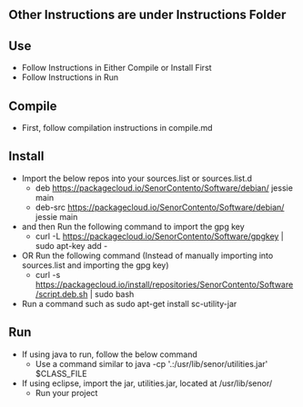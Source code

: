 Other Instructions are under Instructions Folder
---

Use
---
* Follow Instructions in Either Compile or Install First
* Follow Instructions in Run

Compile
---
* First, follow compilation instructions in compile.md

Install
---
* Import the below repos into your sources.list or sources.list.d
  * deb https://packagecloud.io/SenorContento/Software/debian/ jessie main
  * deb-src https://packagecloud.io/SenorContento/Software/debian/ jessie main
* and then Run the following command to import the gpg key
  * curl -L https://packagecloud.io/SenorContento/Software/gpgkey | sudo apt-key add -
* OR Run the following command (Instead of manually importing into sources.list and importing the gpg key)
  * curl -s https://packagecloud.io/install/repositories/SenorContento/Software/script.deb.sh | sudo bash
* Run a command such as sudo apt-get install sc-utility-jar

Run
---
* If using java to run, follow the below command
  * Use a command similar to java -cp '.:/usr/lib/senor/utilities.jar' $CLASS_FILE
* If using eclipse, import the jar, utilities.jar, located at /usr/lib/senor/
  * Run your project
